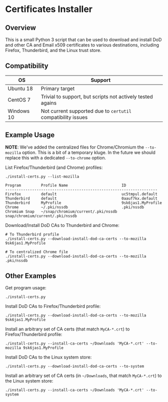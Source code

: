 Certificates Installer
================

Overview
----------------

This is a small Python 3 script that can be used to download
and install DoD and other CA and Email x509 certificates to
various destinations, including Firefox, Thunderbird, and the
Linux trust store.


Compatibility
----------------

| OS | Support |
|-|-|
| Ubuntu 18 | Primary target |
| CentOS 7 | Trivial to support, but scripts not actively tested agains |
| Windows 10 | Not current supported due to `certutil` compatibility issues |


Example Usage
----------------

**NOTE**: We've added the centralized files for Chrome/Chromium the `--to-mozilla` option.
This is a bit of a temporary kluge. In the future we should replace this with a dedicated `--to-chrome` option.

List Firefox/Thunderbird (and Chrome) profiles:

	./install-certs.py --list-mozilla

	Program      	Profile Name               			ID
	--------------------------------------------------------------------
	Firefox      	default                    			uc5tmpul.default
	Thunderbird  	default                    			0aauf7kx.default
	Thunderbird  	MyProfile                  			9sk6jas1.MyProfile
	Chrome          ~/.pki/nssdb                        .pki/nssdb
	Chromium Snap   ~/snap/chromium/current/.pki/nssdb  snap/chromium/current/.pki/nssdb

Download/Install DoD CAs to Thunderbird and Chrome:

	# To Thunderbird profile
	./install-certs.py --download-install-dod-ca-certs --to-mozilla 9sk6jas1.MyProfile

	# To centralized Chrome file
	./install-certs.py --download-install-dod-ca-certs --to-mozilla .pki/nssdb


Other Examples
----------------

Get program usage:

	./install-certs.py

Install DoD CAs to Firefox/Thunderbird profile:

	./install-certs.py --download-install-dod-ca-certs --to-mozilla 9sk6jas1.MyProfile

Install an arbitrary set of CA certs (that match `MyCA-*.crt`) to Firefox/Thunderbird profile:

	./install-certs.py --install-ca-certs ~/Downloads 'MyCA-*.crt' --to-mozilla 9sk6jas1.MyProfile

Install DoD CAs to the Linux system store:

	./install-certs.py --download-install-dod-ca-certs --to-system

Install an arbitrary set of CA certs (in `~/Downloads`, that match `MyCA-*.crt`)
to the Linux system store:

	./install-certs.py --install-ca-certs ~/Downloads 'MyCA-*.crt' --to-system

